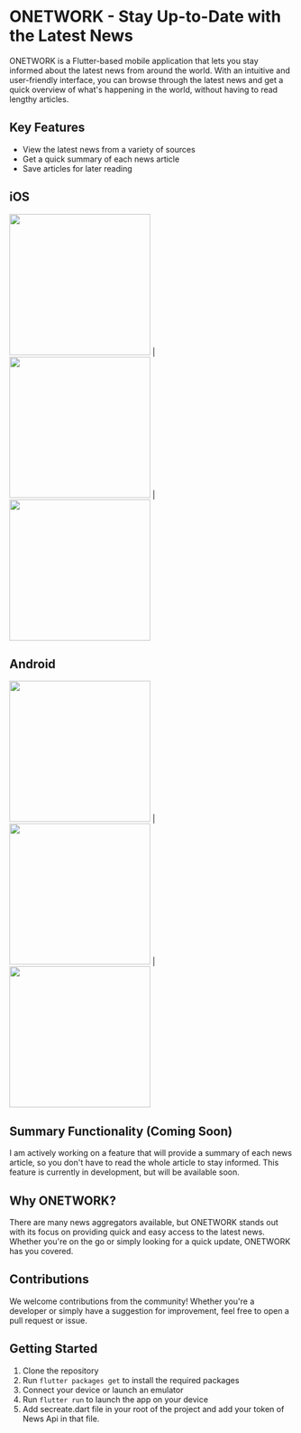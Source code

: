# ONETWORK - Stay Up-to-Date with the Latest News

ONETWORK is a Flutter-based mobile application that lets you stay informed about the latest news from around the world. With an intuitive and user-friendly interface, you can browse through the latest news and get a quick overview of what's happening in the world, without having to read lengthy articles.

## Key Features

- View the latest news from a variety of sources
- Get a quick summary of each news article
- Save articles for later reading

## iOS

<img src="screenshot/iOS_home_screen.png" width="250"> | <img src="screenshot/iOS_home_screen_scroll.png" width="250"> | <img src="screenshot/iOS_search_screen.png" width="250">

## Android

<img src="screenshot/android_home_screen.png" width="250"> | <img src="screenshot/android_home_screen_scroll.png" width="250"> | <img src="screenshot/android_search_screen.png" width="250">

## Summary Functionality (Coming Soon)

I am actively working on a feature that will provide a summary of each news article, so you don't have to read the whole article to stay informed. This feature is currently in development, but will be available soon.

## Why ONETWORK?

There are many news aggregators available, but ONETWORK stands out with its focus on providing quick and easy access to the latest news. Whether you're on the go or simply looking for a quick update, ONETWORK has you covered.

## Contributions

We welcome contributions from the community! Whether you're a developer or simply have a suggestion for improvement, feel free to open a pull request or issue.

## Getting Started

1. Clone the repository
2. Run `flutter packages get` to install the required packages
3. Connect your device or launch an emulator
4. Run `flutter run` to launch the app on your device
5. Add secreate.dart file in your root of the project and add your token of News Api in that file.
